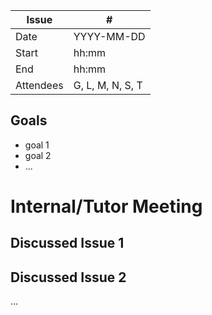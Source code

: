 | Issue| #<ISSUE NUMBER> |
| ------ | ------ |
| Date | YYYY-MM-DD |
| Start | hh:mm |
| End | hh:mm |
| Attendees | G, L, M, N, S, T |

## Goals
- goal 1
- goal 2
- ...

# Internal/Tutor Meeting

## Discussed Issue 1

## Discussed Issue 2

...
